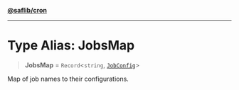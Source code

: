 [**@saflib/cron**](../index.md)

***

# Type Alias: JobsMap

> **JobsMap** = `Record`\<`string`, [`JobConfig`](../interfaces/JobConfig.md)\>

Map of job names to their configurations.
